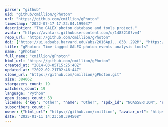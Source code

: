 ```yaml
---
parser: "github"
uid: "github/cmillion/gPhoton"
url: "https://github.com/cmillion/gPhoton"
timestamp: "2022-07-17 17:22:04.199037"
description: "The GALEX photon database and tools project."
avatar: "https://avatars.githubusercontent.com/u/1483210?v=4"
repo_url: "https://github.com/cmillion/gPhoton"
doi: ["https://ui.adsabs.harvard.edu/abs/2016ApJ...833..292M", "https://ui.adsabs.harvard.edu/abs/2016ascl.soft03004M/abstract"]
title: "gPhoton: Time-tagged GALEX photon events analysis tools"
name: "gPhoton"
full_name: "cmillion/gPhoton"
html_url: "https://github.com/cmillion/gPhoton"
created_at: "2014-03-05T15:25:40Z"
updated_at: "2022-02-21T02:46:44Z"
clone_url: "https://github.com/cmillion/gPhoton.git"
size: 384062
stargazers_count: 19
watchers_count: 19
language: "Python"
open_issues_count: 53
license: {"key": "other", "name": "Other", "spdx_id": "NOASSERTION", "url": null, "node_id": "MDc6TGljZW5zZTA="}
subscribers_count: 7
owner: {"html_url": "https://github.com/cmillion", "avatar_url": "https://avatars.githubusercontent.com/u/1483210?v=4", "login": "cmillion", "type": "User"}
date: "2025-01-11 14:23:58.394508"
---
```

